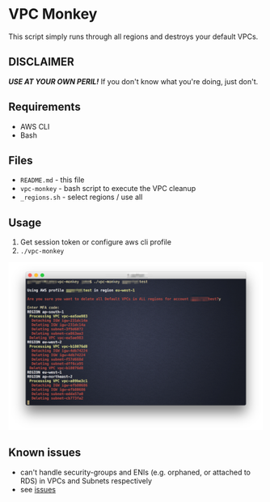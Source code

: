 # VPC Monkey

This script simply runs through all regions and destroys your default VPCs.

## DISCLAIMER

***USE AT YOUR OWN PERIL!*** If you don't know what you're doing, just don't.

## Requirements

- AWS CLI
- Bash

## Files

- `README.md` - this file
- `vpc-monkey` - bash script to execute the VPC cleanup
- `_regions.sh` - select regions / use all

## Usage

1. Get session token or configure aws cli profile
2. `./vpc-monkey`

![VPC Monkey](vpc-monkey.png "VPC Monkey")

## Known issues

- can't handle security-groups and ENIs (e.g. orphaned, or attached to RDS) in VPCs and Subnets respectively
- see [issues](https://github.com/Huevos-y-Bacon/vpc-monkey/issues)
